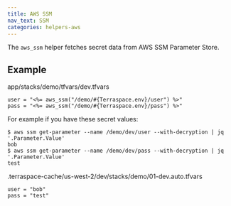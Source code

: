 ```yaml
---
title: AWS SSM
nav_text: SSM
categories: helpers-aws
---
```


The `aws_ssm` helper fetches secret data from AWS SSM Parameter Store.

## Example

app/stacks/demo/tfvars/dev.tfvars

    user = "<%= aws_ssm("/demo/#{Terraspace.env}/user") %>"
    pass = "<%= aws_ssm("/demo/#{Terraspace.env}/pass") %>"

For example if you have these secret values:

    $ aws ssm get-parameter --name /demo/dev/user --with-decryption | jq '.Parameter.Value'
    bob
    $ aws ssm get-parameter --name /demo/dev/pass --with-decryption | jq '.Parameter.Value'
    test

.terraspace-cache/us-west-2/dev/stacks/demo/01-dev.auto.tfvars

    user = "bob"
    pass = "test"
